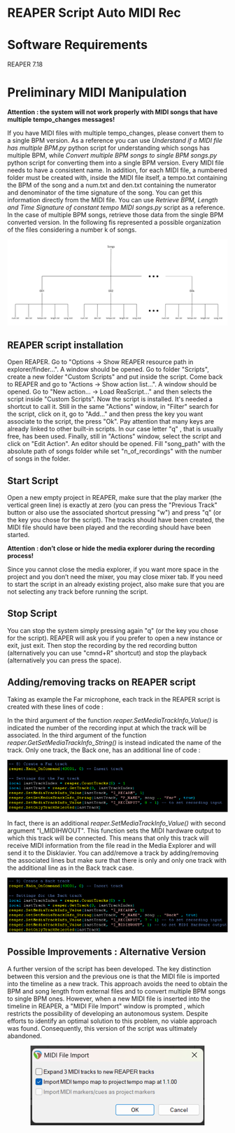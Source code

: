 # REAPER Script Auto MIDI Rec
# Software Requirements
REAPER 7.18

# Preliminary MIDI Manipulation

**Attention : the system will not work properly with MIDI songs that have
multiple tempo_changes messages!**

If you have MIDI files with multiple tempo_changes, please convert them to a single BPM version. As a reference you can use *Understand if a MIDI file has multiple BPM.py* python script for understanding which songs has multiple BPM, while *Convert multiple BPM songs to single BPM songs.py* python script for converting them into a single BPM version. Every MIDI file needs to have a consistent name. In addition, for each MIDI file, a
numbered folder must be created with, inside the MIDI file itself, a tempo.txt containing the BPM of the song and a num.txt and den.txt containing the numerator and denominator of the time signature of the song. You can get this information directly from the MIDI file. You can use *Retrieve BPM, Length and Time Signature of constant tempo MIDI songs.py* script as a reference. In the case of multiple BPM songs, retrieve those data from the single BPM converted version. In the following fis represented a possible organization of the files considering a number k of songs.

<p align="center">
  <img width="auto" height="auto" alt="Folders Organization" src="/assets/Folders Organization.png">
</p>

## REAPER script installation
Open REAPER. Go to "Options -> Show REAPER resource path in explorer/finder...". A window should be opened. Go to folder "Scripts", create a new folder "Custom Scripts" and put inside the script.
Come back to REAPER and go to "Actions -> Show action list...". A window should be opened. Go to "New action... -> Load ReaScript..." and then selects the script inside "Custom Scripts". Now the script is installed.
It's needed a shortcut to call it. Still in the same "Actions" window, in "Filter" search for the script, click on it, go to "Add..." and then press the key you want associate to the script, the press "Ok". Pay attention that many keys are already linked to other built-in scripts. In our case letter "q" , that is usually free, has been used.
Finally, still in "Actions" window, select the script and click on "Edit Action". An editor should be opened. Fill "song_path" with the absolute path of songs folder while set "n_of_recordings" with the number of songs in the folder.

## Start Script
Open a new empty project in REAPER, make sure that the play marker (the vertical green line) is exactly at zero (you can press the "Previous Track" button or also use the associated shortcut pressing "w") and press "q" (or the key you chose for the script). The tracks should have been created, the MIDI file should have been played and the recording should have been started.

**Attention : don’t close or hide the media explorer during the recording
process!**

Since you cannot close the media explorer, if you want more space in the project and you don’t need the mixer, you may close mixer tab.
If you need to start the script in an already existing project, also make sure that you are not selecting any track before running the script.

## Stop Script 
You can stop the system simply pressing again "q" (or the key you chose for the script). REAPER will ask you if you prefer to open a new instance or exit, just exit. Then stop the recording by the red recording button (alternatively you can use "cmnd+R" shortcut) and stop the playback (alternatively you can press the space).

## Adding/removing tracks on REAPER script
Taking as example the Far microphone, each track in the REAPER script is created with these lines of code :

In the third argument of the function *reaper.SetMediaTrackInfo_Value()* is indicated the number of the recording input at which the track will be associated. In the third argument of the function *reaper.GetSetMediaTrackInfo_String()* is instead indicated the name of the track.
Only one track, the Back one, has an additional line of code :

<p align="center">
  <img width="auto" height="auto" alt="REAPER track code" src="/assets/REAPER track code.png">
</p>

In fact, there is an additional *reaper.SetMediaTrackInfo_Value()* with second argument "I_MIDIHWOUT". This function sets the MIDI hardware output to which this track will be connected. This means that only this track will receive MIDI information from the file read in the Media Explorer and will send it to the Disklavier. You can add/remove a track by adding/removing the associated lines but make sure that there is only and only one track with the additional line as in the Back track case.

<p align="center">
  <img width="auto" height="auto" alt="REAPER last track code" src="/assets/REAPER last track code.png">
</p>

## Possible Improvements : Alternative Version

A further version of the script has been developed. The key distinction between this version and the previous one is that the MIDI file is imported into the timeline as a new track. This approach avoids the need to obtain the BPM and song length from external files and to convert multiple BPM songs to single BPM ones. However, when a new MIDI file is inserted into the timeline in REAPER, a "MIDI File Import" window is prompted , which restricts the possibility of developing an autonomous system. Despite efforts to identify an optimal solution to this problem, no viable approach was found. Consequently, this version of the script was ultimately abandoned.

<p align="center">
  <img width="auto" height="auto" alt="MIDI File Import REAPER Window" src="/assets/MIDI File Import REAPER Window.png">
</p>


